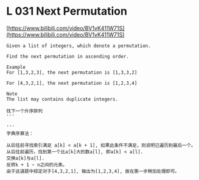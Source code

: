 # L 031 Next Permutation
 
[https://www.bilibili.com/video/BV1vK411W71S](https://www.bilibili.com/video/BV1vK411W71S)

```
Given a list of integers, which denote a permutation.

Find the next permutation in ascending order.

Example
For [1,3,2,3], the next permutation is [1,3,3,2]

For [4,3,2,1], the next permutation is [1,2,3,4]

Note
The list may contains duplicate integers.

找下一个升序排列
'''

'''
字典序算法：

从后往前寻找索引满足 a[k] < a[k + 1], 如果此条件不满足，则说明已遍历到最后一个。
从后往前遍历，找到第一个比a[k]大的数a[l], 即a[k] < a[l].
交换a[k]与a[l].
反转k + 1 ~ n之间的元素。
由于这道题中规定对于[4,3,2,1], 输出为[1,2,3,4], 故在第一步稍加处理即可。

```